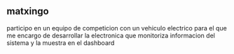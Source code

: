 ## matxingo

participo en un equipo de competicion con un vehiculo electrico para el que me encargo de desarrollar la electronica que monitoriza
informacion del sistema y la muestra en el dashboard
